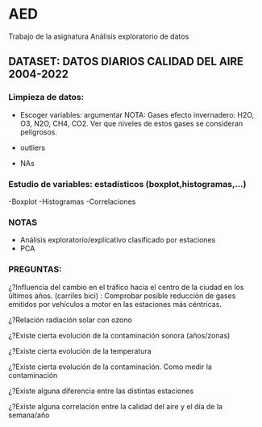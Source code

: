 # AED
Trabajo de la asignatura Análisis exploratorio de datos

## DATASET: DATOS DIARIOS CALIDAD DEL AIRE 2004-2022

### Limpieza de datos: 
  - Escoger variables: argumentar
      NOTA: Gases efecto invernadero: H2O, O3, N2O, CH4, CO2. Ver que niveles de estos gases se consideran peligrosos.
    
  - outliers
  - NAs


### Estudio de variables: estadísticos (boxplot,histogramas,...)
  -Boxplot
  -Histogramas
  -Correlaciones
  
### NOTAS
- Análisis exploratorio/explicativo clasificado por estaciones
- PCA


### PREGUNTAS:

¿?Influencia del cambio en el tráfico hacia el centro de la ciudad en los últimos años. (carriles bici) : Comprobar posible reducción de gases emitidos por vehículos a motor en las estaciones más céntricas.

¿?Relación radiación solar con ozono

¿?Existe cierta evolución de la contaminación sonora (años/zonas)

¿?Existe cierta evolución de la temperatura

¿?Existe cierta evolución de la contaminación. Como medir la contaminación

¿?Existe alguna diferencia entre las distintas estaciones

¿?Existe alguna correlación entre la calidad del aire y el día de la semana/año





